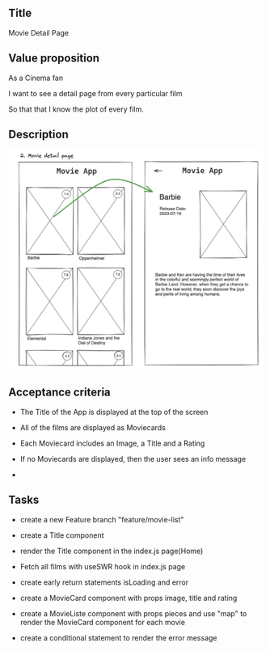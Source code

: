 ## Title

Movie Detail Page

## Value proposition

As a Cinema fan

I want to see a detail page from every particular film

So that that I know the plot of every film.

## Description

![wireframe](./assets/scribble-movie-detail-page.png)

## Acceptance criteria

- The Title of the App is displayed
  at the top of the screen

- All of the films are displayed as Moviecards

- Each Moviecard includes an Image, a Title and a Rating

- If no Moviecards are displayed,
  then the user sees an info message

-

## Tasks

- create a new Feature branch "feature/movie-list"

- create a Title component

- render the Title component in the index.js page(Home)

- Fetch all films with useSWR hook in index.js page

- create early return statements isLoading and error

- create a MovieCard component with props image,
  title and rating

- create a MovieListe component with props pieces and
  use "map" to render the MovieCard component
  for each movie

- create a conditional statement to render the error
  message
